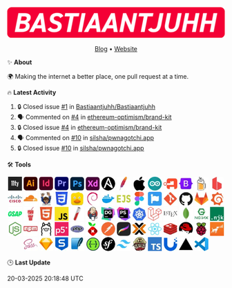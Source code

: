<img src="./assets/header.webp" alt="Header" style="max-width: 100%;">

<p align="center"><a href="https://bdeh.art">Blog</a> • <a href="https://bastiaandehart.com">Website</a></p>

✨ **About**

🌍 Making the internet a better place, one pull request at a time.

<!--✏️ **Blog Posts**-->

🔥 **Latest Activity**

<!--START_SECTION:activity-->
1. 🔒 Closed issue [#1](https://github.com/Bastiaantjuhh/Bastiaantjuhh/issues/1) in [Bastiaantjuhh/Bastiaantjuhh](https://github.com/Bastiaantjuhh/Bastiaantjuhh)
2. 🗣 Commented on [#4](https://github.com/ethereum-optimism/brand-kit/issues/4#issuecomment-2727499909) in [ethereum-optimism/brand-kit](https://github.com/ethereum-optimism/brand-kit)
3. 🔒 Closed issue [#4](https://github.com/ethereum-optimism/brand-kit/issues/4) in [ethereum-optimism/brand-kit](https://github.com/ethereum-optimism/brand-kit)
4. 🗣 Commented on [#10](https://github.com/silsha/pwnagotchi.app/issues/10#issuecomment-2727499487) in [silsha/pwnagotchi.app](https://github.com/silsha/pwnagotchi.app)
5. 🔒 Closed issue [#10](https://github.com/silsha/pwnagotchi.app/issues/10) in [silsha/pwnagotchi.app](https://github.com/silsha/pwnagotchi.app)
<!--END_SECTION:activity-->

🛠️ **Tools**

<p align="center"> <img src="./assets/icons/11ty.webp" width="32" height="32" style="max-width:100%;"> <img src="./assets/icons/adobe_ai.webp" width="32" height="32" style="max-width:100%;"> <img src="./assets/icons/adobe_id.webp" width="32" height="32" style="max-width:100%;"> <img src="./assets/icons/adobe_pr.webp" width="32" height="32" style="max-width:100%;"> <img src="./assets/icons/adobe_ps.webp" width="32" height="32" style="max-width:100%;"> <img src="./assets/icons/adobe_xd.webp" width="32" height="32" style="max-width:100%;"> <img src="./assets/icons/ansible.webp" width="32" height="32" style="max-width:100%;"> <img src="./assets/icons/apache.webp" width="32" height="32" style="max-width:100%;"> <img src="./assets/icons/apple.webp" width="32" height="32" style="max-width:100%;"> <img src="./assets/icons/arduino.webp" width="32" height="32" style="max-width:100%;"> <img src="./assets/icons/authentik.webp" width="32" height="32" style="max-width:100%;"> <img src="./assets/icons/bootstrap.webp" width="32" height="32" style="max-width:100%;"> <img src="./assets/icons/brew.webp" width="32" height="32" style="max-width:100%;"> <img src="./assets/icons/browsersync.webp" width="32" height="32" style="max-width:100%;"> <img src="./assets/icons/cisco.webp" width="32" height="32" style="max-width:100%;"> <img src="./assets/icons/cloudflare.webp" width="32" height="32" style="max-width:100%;"> <img src="./assets/icons/composer.webp" width="32" height="32" style="max-width:100%;"> <img src="./assets/icons/css.webp" width="32" height="32" style="max-width:100%;"> <img src="./assets/icons/cyberduck.webp" width="32" height="32" style="max-width:100%;"> <img src="./assets/icons/debian.webp" width="32" height="32" style="max-width:100%;"> <img src="./assets/icons/docker.webp" width="32" height="32" style="max-width:100%;"> <img src="./assets/icons/ejs.webp" width="32" height="32" style="max-width:100%;"> <img src="./assets/icons/figma.webp" width="32" height="32" style="max-width:100%;"> <img src="./assets/icons/fontawesome.webp" width="32" height="32" style="max-width:100%;"> <img src="./assets/icons/git.webp" width="32" height="32" style="max-width:100%;"> <img src="./assets/icons/github.webp" width="32" height="32" style="max-width:100%;"> <img src="./assets/icons/gitlab.webp" width="32" height="32" style="max-width:100%;"> <img src="./assets/icons/grafana.webp" width="32" height="32" style="max-width:100%;"> <img src="./assets/icons/gsap.webp" width="32" height="32" style="max-width:100%;"> <img src="./assets/icons/gulp.webp" width="32" height="32" style="max-width:100%;"> <img src="./assets/icons/html.webp" width="32" height="32" style="max-width:100%;"> <img src="./assets/icons/javascript.webp" width="32" height="32" style="max-width:100%;"> <img src="./assets/icons/jeckyll.webp" width="32" height="32" style="max-width:100%;"> <img src="./assets/icons/jenkins.webp" width="32" height="32" style="max-width:100%;"> <img src="./assets/icons/jetbrains_datagrip.webp" width="32" height="32" style="max-width:100%;"> <img src="./assets/icons/jetbrains_phpstorm.webp" width="32" height="32" style="max-width:100%;"> <img src="./assets/icons/k8s.webp" width="32" height="32" style="max-width:100%;"> <img src="./assets/icons/laravel.webp" width="32" height="32" style="max-width:100%;"> <img src="./assets/icons/latex.webp" width="32" height="32" style="max-width:100%;"> <img src="./assets/icons/mongodb.webp" width="32" height="32" style="max-width:100%;"> <img src="./assets/icons/nginx.webp" width="32" height="32" style="max-width:100%;"> <img src="./assets/icons/njk.webp" width="32" height="32" style="max-width:100%;"> <img src="./assets/icons/nodejs.webp" width="32" height="32" style="max-width:100%;"> <img src="./assets/icons/npm.webp" width="32" height="32" style="max-width:100%;"> <img src="./assets/icons/ollama.webp" width="32" height="32" style="max-width:100%;"> <img src="./assets/icons/p5.webp" width="32" height="32" style="max-width:100%;"> <img src="./assets/icons/php.webp" width="32" height="32" style="max-width:100%;"> <img src="./assets/icons/pihole.webp" width="32" height="32" style="max-width:100%;"> <img src="./assets/icons/postman.webp" width="32" height="32" style="max-width:100%;"> <img src="./assets/icons/procreate.webp" width="32" height="32" style="max-width:100%;"> <img src="./assets/icons/proxmox.webp" width="32" height="32" style="max-width:100%;"> <img src="./assets/icons/react.webp" width="32" height="32" style="max-width:100%;"> <img src="./assets/icons/redis.webp" width="32" height="32" style="max-width:100%;"> <img src="./assets/icons/rhel.webp" width="32" height="32" style="max-width:100%;"> <img src="./assets/icons/rpi.webp" width="32" height="32" style="max-width:100%;"> <img src="./assets/icons/ruckus.webp" width="32" height="32" style="max-width:100%;"> <img src="./assets/icons/sass.webp" width="32" height="32" style="max-width:100%;"> <img src="./assets/icons/sketch.webp" width="32" height="32" style="max-width:100%;"> <img src="./assets/icons/sophos.webp" width="32" height="32" style="max-width:100%;"> <img src="./assets/icons/sqlite.webp" width="32" height="32" style="max-width:100%;"> <img src="./assets/icons/swagger.webp" width="32" height="32" style="max-width:100%;"> <img src="./assets/icons/symfony.webp" width="32" height="32" style="max-width:100%;"> <img src="./assets/icons/tailwind.webp" width="32" height="32" style="max-width:100%;"> <img src="./assets/icons/travis.webp" width="32" height="32" style="max-width:100%;"> <img src="./assets/icons/typescript.webp" width="32" height="32" style="max-width:100%;"> <img src="./assets/icons/unify.webp" width="32" height="32" style="max-width:100%;"> <img src="./assets/icons/vercel.webp" width="32" height="32" style="max-width:100%;"> <img src="./assets/icons/vscode.webp" width="32" height="32" style="max-width:100%;"> </p>

🕒 **Last Update**

20-03-2025 20:18:48 UTC